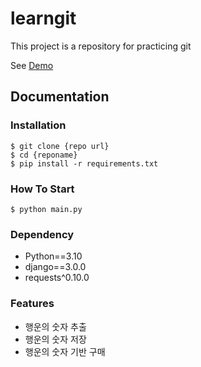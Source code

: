 # learngit

This project is a repository for practicing git

See [Demo](https://www.google.com/)

## Documentation

### Installation

```shell
$ git clone {repo url}
$ cd {reponame}
$ pip install -r requirements.txt
```

### How To Start
```shell
$ python main.py
```

### Dependency

- Python==3.10
- django==3.0.0
- requests^0.10.0
### Features

- 행운의 숫자 추출
- 행운의 숫자 저장
- 행운의 숫자 기반 구매
